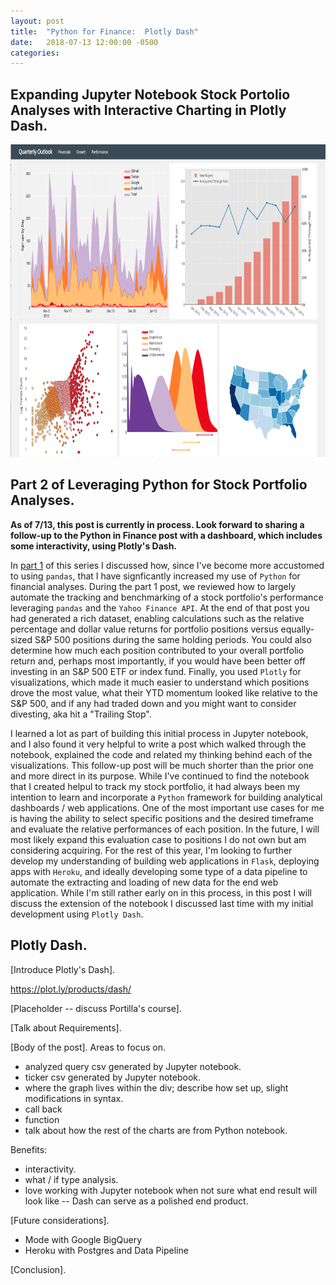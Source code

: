 ```yaml
---
layout: post
title:  "Python for Finance:  Plotly Dash"
date:   2018-07-13 12:00:00 -0500
categories: 
---
```


## Expanding Jupyter Notebook Stock Portolio Analyses with Interactive Charting in Plotly Dash.

<img src="/assets/plotly_dash_dashboard_hero.png" alt="Python Finance" height="500"  style="width: 100%">

## Part 2 of Leveraging Python for Stock Portfolio Analyses.

**As of 7/13, this post is currently in process.  Look forward to sharing a follow-up to the Python in Finance post with a dashboard, which includes some interactivity, using Plotly's Dash.**

In [part 1](https://towardsdatascience.com/python-for-finance-stock-portfolio-analyses-6da4c3e61054) of this series I discussed how, since I've become more accustomed to using ``pandas``, that I have signficantly increased my use of ``Python`` for financial analyses.   During the part 1 post, we reviewed how to largely automate the tracking and benchmarking of a stock portfolio's performance leveraging ``pandas`` and the ``Yahoo Finance API``.  At the end of that post you had generated a rich dataset, enabling calculations such as the relative percentage and dollar value returns for portfolio positions versus equally-sized S&P 500 positions during the same holding periods.  You could also determine how much each position contributed to your overall portfolio return and, perhaps most importantly, if you would have been better off investing in an S&P 500 ETF or index fund.  Finally, you used ``Plotly`` for visualizations, which made it much easier to understand which positions drove the most value, what their YTD momentum looked like relative to the S&P 500, and if any had traded down and you might want to consider divesting, aka hit a "Trailing Stop".

I learned a lot as part of building this initial process in Jupyter notebook, and I also found it very helpful to write a post which walked through the notebook, explained the code and related my thinking behind each of the visualizations.  This follow-up post will be much shorter than the prior one and more direct in its purpose.  While I've continued to find the notebook that I created helpul to track my stock portfolio, it had always been my intention to learn and incorporate a ``Python`` framework for building analytical dashboards / web applications.  One of the most important use cases for me is having the ability to select specific positions and the desired timeframe and evaluate the relative performances of each position.  In the future, I will most likely expand this evaluation case to positions I do not own but am considering acquiring.  For the rest of this year, I'm looking to further develop my understanding of building web applications in ``Flask``, deploying apps with ``Heroku``, and ideally developing some type of a data pipeline to automate the extracting and loading of new data for the end web application.  While I'm still rather early on in this process, in this post I will discuss the extension of the notebook I discussed last time with my initial development using ``Plotly Dash``.    

## Plotly Dash.
[Introduce Plotly's Dash].

https://plot.ly/products/dash/

[Placeholder -- discuss Portilla's course].



[Talk about Requirements].



[Body of the post].
Areas to focus on.
* analyzed query csv generated by Jupyter notebook.
* ticker csv generated by Jupyter notebook. 
* where the graph lives within the div; describe how set up, slight modifications in syntax.
* call back
* function
* talk about how the rest of the charts are from Python notebook.

Benefits:
* interactivity.
* what / if type analysis.
* love working with Jupyter notebook when not sure what end result will look like -- Dash can serve as a polished end product.


[Future considerations].
* Mode with Google BigQuery
* Heroku with Postgres and Data Pipeline



[Conclusion].
